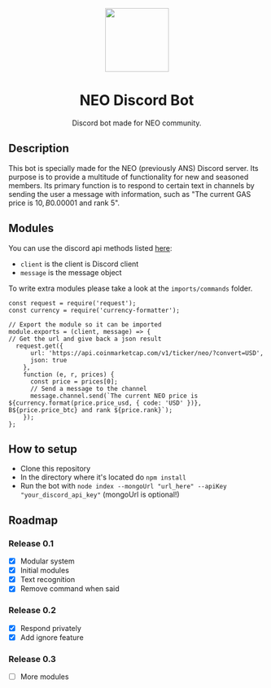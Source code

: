 <p align="center">
  <img 
    src="http://res.cloudinary.com/vidsy/image/upload/v1503160820/CoZ_Icon_DARKBLUE_200x178px_oq0gxm.png" 
    width="125px"
  >
</p>

<h1 align="center">NEO Discord Bot</h1>

<p align="center">
  Discord bot made for NEO community.
</p>

## Description
This bot is specially made for the NEO (previously ANS) Discord server. Its purpose is to provide a multitude of functionality for new and seasoned members. Its primary function is to respond to certain text in channels by sending the user a message with information, such as "The current GAS price is $10, B$0.00001 and rank 5". <!--did I copy that correctly? Adding to that, maybe a list of current possible commands would be at place here?-->

## Modules
You can use the discord api methods listed [here](https://discord.js.org/#/docs/main/stable/general/welcome):

- `client` is the client is Discord client
- `message` is the message object

To write extra modules please take a look at the `imports/commands` folder.
```
const request = require('request');
const currency = require('currency-formatter');

// Export the module so it can be imported
module.exports = (client, message) => {
// Get the url and give back a json result
  request.get({
      url: 'https://api.coinmarketcap.com/v1/ticker/neo/?convert=USD',
      json: true
    },
    function (e, r, prices) {
      const price = prices[0];
      // Send a message to the channel
      message.channel.send(`The current NEO price is ${currency.format(price.price_usd, { code: 'USD' })}, B${price.price_btc} and rank ${price.rank}`);
    });
};
```

## How to setup
 - Clone this repository
 - In the directory where it's located do `npm install`
 - Run the bot with `node index --mongoUrl "url_here" --apiKey "your_discord_api_key"` (mongoUrl is optional!)

## Roadmap

### Release 0.1
- [x] Modular system
- [x] Initial modules
- [x] Text recognition
- [x] Remove command when said

### Release 0.2
- [x] Respond privately
- [x] Add ignore feature

### Release 0.3
- [ ] More modules
